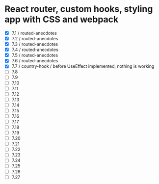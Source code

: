 # React router, custom hooks, styling app with CSS and webpack

- [x] 7.1 / routed-anecdotes
- [x] 7.2 / routed-anecdotes
- [x] 7.3 / routed-anecdotes
- [x] 7.4 / routed-anecdotes
- [x] 7.5 / routed-anecdotes
- [x] 7.6 / routed-anecdotes
- [x] 7.7 / country-hook / before UseEffect implemented, nothing is working
- [ ] 7.8
- [ ] 7.9
- [ ] 7.10 
- [ ] 7.11 
- [ ] 7.12 
- [ ] 7.13 
- [ ] 7.14 
- [ ] 7.15 
- [ ] 7.16 
- [ ] 7.17 
- [ ] 7.18 
- [ ] 7.19 
- [ ] 7.20 
- [ ] 7.21 
- [ ] 7.22
- [ ] 7.23
- [ ] 7.24
- [ ] 7.25
- [ ] 7.26
- [ ] 7.27
